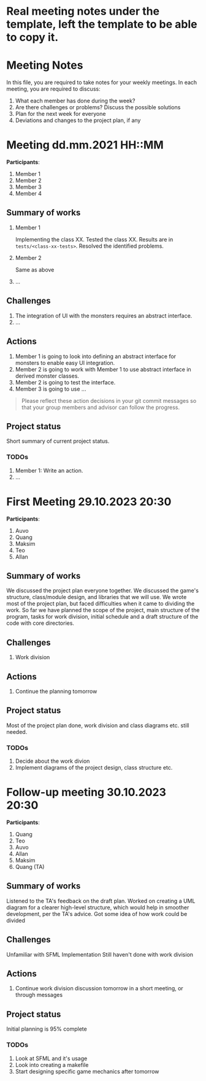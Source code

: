 # Real meeting notes under the template, left the template to be able to copy it.

# Meeting Notes
In this file, you are required to take notes for your weekly meetings. 
In each meeting, you are required to discuss:

1. What each member has done during the week?
2. Are there challenges or problems? Discuss the possible solutions
3. Plan for the next week for everyone
4. Deviations and changes to the project plan, if any


# Meeting dd.mm.2021 HH::MM

**Participants**: 
1. Member 1
2. Member 2
3. Member 3
4. Member 4 

## Summary of works
1. Member 1 
   
   Implementing the class XX. Tested the class XX. 
   Results are in `tests/<class-xx-tests>`. Resolved the identified problems.

2. Member 2

   Same as above

3. ...

## Challenges

1. The integration of UI with the monsters requires an abstract interface.
2. ...

## Actions
1. Member 1 is going to look into defining an abstract interface for monsters 
   to enable easy UI integration.
2. Member 2 is going to work with Member 1 to use abstract interface in derived 
   monster classes.
3. Member 2 is going to test the interface.
4. Member 3 is going to use ...

> Please reflect these action decisions in your git commit messages so that 
> your group members and advisor can follow the progress.

## Project status 
Short summary of current project status. 

### TODOs
1. Member 1: Write an action.
2. ...



# First Meeting 29.10.2023 20:30

**Participants**: 
1. Auvo
2. Quang
3. Maksim
4. Teo
5. Allan

## Summary of works
We discussed the project plan everyone together. We discussed the game's structure, class/module design, and libraries that we will use. We wrote most of the project plan, but faced difficulties when it came to dividing the work. So far we have planned the scope of the project, main structure of the program, tasks for work division, initial schedule and a draft structure of the code with core directories.

## Challenges
1. Work division

## Actions
1. Continue the planning tomorrow

## Project status 
Most of the project plan done, work division and class diagrams etc. still needed.

### TODOs
1. Decide about the work divion
2. Implement diagrams of the project design, class structure etc.

# Follow-up meeting 30.10.2023 20:30

**Participants**: 
1. Quang
2. Teo
3. Auvo
4. Allan
5. Maksim
6. Quang (TA)

## Summary of works
Listened to the TA's feedback on the draft plan.
Worked on creating a UML diagram for a clearer high-level structure, which would help in smoother development, per the TA's advice.
Got some idea of how work could be divided

## Challenges
Unfamiliar with SFML Implementation
Still haven't done with work division

## Actions
1. Continue work division discussion tomorrow in a short meeting, or through messages

## Project status 
Initial planning is 95% complete

### TODOs
1. Look at SFML and it's usage
2. Look into creating a makefile
3. Start designing specific game mechanics after tomorrow
